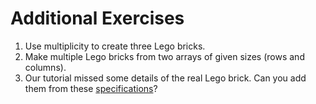 # Additional Exercises

1. Use multiplicity to create three Lego bricks.
2. Make multiple Lego bricks from two arrays of given sizes (rows and columns).
3. Our tutorial missed some details of the real Lego brick.
   Can you add them from these
   [specifications](https://www.bartneck.de/wp-content/uploads/2019/04/lego-2x4-brick-dimensions-measurements-3001.pdf)?
